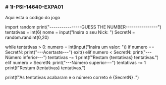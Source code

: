 <h3> # 1I-PSI-14640-EXPA01</h3>    

Aqui esta o codigo do jogo

import random
print("----------------GUESS THE NUMBER----------------")
tentativas = int(6)
nome = input("Insira o seu Nick: ")
SecretN = random.randint(0,20)

while tentativas > 0:
  numero = int(input("Insira um valor: "))
  if numero == SecretN:
    print("---Acertaste---")
    exit()
  elif numero < SecretN:
    print("---Número inferior---")
    tentativas -= 1
    print(f"Restam {tentativas} tentativas.")
  elif numero > SecretN:
    print("---Número superior---")
    tentativas -= 1
    print(f"Restam {tentativas} tentativas.")

print(f"As tentativas acabaram e o número correto é {SecretN} .")




